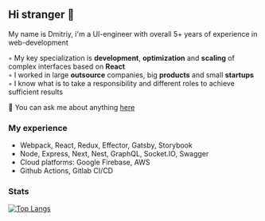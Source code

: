 ## Hi stranger 👋

My name is Dmitriy, i'm a UI-engineer with overall 5+ years of experience in web-development

◦ My key specialization is **development**, **optimization** and **scaling** of complex interfaces based on **React**  
◦ I worked in large **outsource** companies, big **products** and small **startups**  
◦ I know what is to take a responsibility and different roles to achieve sufficient results

💬 You can ask me about anything [here](https://t.me/toastyboost)

### My experience

- Webpack, React, Redux, Effector, Gatsby, Storybook
- Node, Express, Next, Nest, GraphQL, Socket.IO, Swagger
- Cloud platforms: Google Firebase, AWS
- Github Actions, Gitlab CI/CD

### Stats

[![Top Langs](https://github-readme-stats.vercel.app/api/top-langs/?username=toastyboost&layout=compact)](https://github.com/anuraghazra/github-readme-stats)
